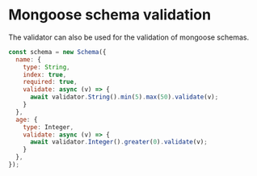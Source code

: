 # Mongoose schema validation

The validator can also be used for the validation of mongoose schemas.

``` javascript
const schema = new Schema({
  name: {
    type: String,
    index: true,
    required: true,
    validate: async (v) => {
      await validator.String().min(5).max(50).validate(v);
    }
  },
  age: {
    type: Integer,
    validate: async (v) => {
      await validator.Integer().greater(0).validate(v);
    }
  },
});
```